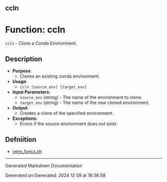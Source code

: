 ## ccln
# Function: ccln
`ccln` - Clone a Conda Environment.
## Description
- **Purpose**: 
  - Clones an existing conda environment.
- **Usage**: 
  - `ccln [source_env] [target_env]`
- **Input Parameters**: 
  - `source_env` (string) - The name of the environment to clone.
  - `target_env` (string) - The name of the new cloned environment.
- **Output**: 
  - Creates a clone of the specified environment.
- **Exceptions**: 
  - Errors if the source environment does not exist.

## Defniition 

* [venv_funcs.sh](/bin/shinclude/venv_funcs.sh/venv_funcs_sh.md)


---

Generated Markdown Documentation

Generated on:Generated: 2024 12 09 at 18:36:58
